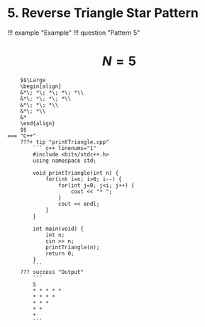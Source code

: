 # 5. Reverse Triangle Star Pattern

!!! example "Example"
    !!! question "Pattern 5"
        <h1 align="center">$N = 5$</h1>
        
        $$\Large
        \begin{align}
        &*\; *\; *\; *\; *\\
        &*\; *\; *\; *\\
        &*\; *\; *\\
        &*\; *\\
        &*
        \end{align}
        $$
    === "C++"
        ???+ tip "printTriangle.cpp"
            ``` c++ linenums="1"
            #include <bits/stdc++.h>
            using namespace std;

            void printTriangle(int n) {
                for(int i=n; i>0; i--) {
                    for(int j=0; j<i; j++) {
                        cout << "* ";
                    }
                    cout << endl;
                }
            }

            int main(void) {
                int n;
                cin >> n;
                printTriangle(n);
                return 0;
            }
            ```
        ??? success "Output"
            ```
            5
            * * * * *
            * * * * 
            * * * 
            * *  
            * 
            ```